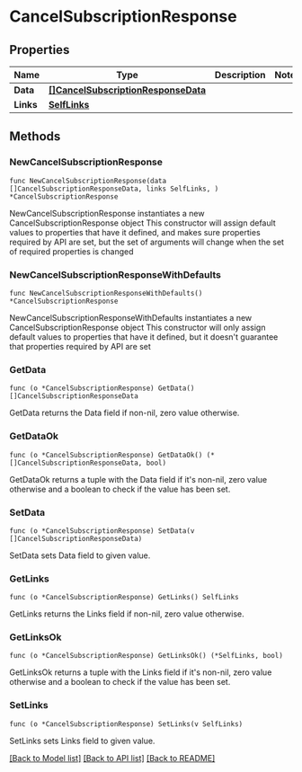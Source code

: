 # CancelSubscriptionResponse

## Properties

Name | Type | Description | Notes
------------ | ------------- | ------------- | -------------
**Data** | [**[]CancelSubscriptionResponseData**](CancelSubscriptionResponseData.md) |  | 
**Links** | [**SelfLinks**](SelfLinks.md) |  | 

## Methods

### NewCancelSubscriptionResponse

`func NewCancelSubscriptionResponse(data []CancelSubscriptionResponseData, links SelfLinks, ) *CancelSubscriptionResponse`

NewCancelSubscriptionResponse instantiates a new CancelSubscriptionResponse object
This constructor will assign default values to properties that have it defined,
and makes sure properties required by API are set, but the set of arguments
will change when the set of required properties is changed

### NewCancelSubscriptionResponseWithDefaults

`func NewCancelSubscriptionResponseWithDefaults() *CancelSubscriptionResponse`

NewCancelSubscriptionResponseWithDefaults instantiates a new CancelSubscriptionResponse object
This constructor will only assign default values to properties that have it defined,
but it doesn't guarantee that properties required by API are set

### GetData

`func (o *CancelSubscriptionResponse) GetData() []CancelSubscriptionResponseData`

GetData returns the Data field if non-nil, zero value otherwise.

### GetDataOk

`func (o *CancelSubscriptionResponse) GetDataOk() (*[]CancelSubscriptionResponseData, bool)`

GetDataOk returns a tuple with the Data field if it's non-nil, zero value otherwise
and a boolean to check if the value has been set.

### SetData

`func (o *CancelSubscriptionResponse) SetData(v []CancelSubscriptionResponseData)`

SetData sets Data field to given value.


### GetLinks

`func (o *CancelSubscriptionResponse) GetLinks() SelfLinks`

GetLinks returns the Links field if non-nil, zero value otherwise.

### GetLinksOk

`func (o *CancelSubscriptionResponse) GetLinksOk() (*SelfLinks, bool)`

GetLinksOk returns a tuple with the Links field if it's non-nil, zero value otherwise
and a boolean to check if the value has been set.

### SetLinks

`func (o *CancelSubscriptionResponse) SetLinks(v SelfLinks)`

SetLinks sets Links field to given value.



[[Back to Model list]](../README.md#documentation-for-models) [[Back to API list]](../README.md#documentation-for-api-endpoints) [[Back to README]](../README.md)


